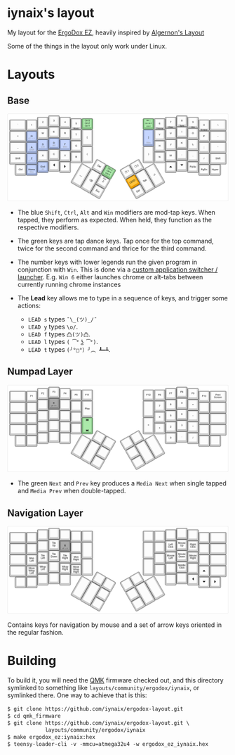 # iynaix's layout

My layout for the [ErgoDox EZ][ez], heavily inspired by [Algernon's Layout][algernon-layout]

[ez]: https://ergodox-ez.com/
[algernon-layout]: https://github.com/algernon/ergodox-layout

Some of the things in the layout only work under Linux.

# Layouts

## Base

[![Base layer](./images/base.png)](http://www.keyboard-layout-editor.com/#/gists/121345505ed2f8dfb2f0733407c08076)

-   The blue `Shift`, `Ctrl`, `Alt` and `Win` modifiers are mod-tap keys. When tapped, they perform as expected. When held, they function as the respective modifiers.
-   The green keys are tap dance keys. Tap once for the top command, twice for the second command and thrice for the third command.
-   The number keys with lower legends run the given program in conjunction with `Win`. This is done via a [custom application switcher / launcher][wintool]. E.g. `Win 6` either launches chrome or alt-tabs between currently running chrome instances
-   The **Lead** key allows me to type in a sequence of keys, and trigger some actions:

    -   `LEAD s` types `¯\_(ツ)_/¯`
    -   `LEAD y` types `\o/`.
    -   `LEAD f` types `凸(ツ)凸`.
    -   `LEAD l` types `( ͡° ͜ʖ ͡°)`.
    -   `LEAD t` types `(╯°□°）╯︵ ┻━┻`.

    [wintool]: https://github.com/iynaix/dotfiles/blob/master/bin/wintool
    [wincompose]: https://github.com/samhocevar/wincompose

## Numpad Layer

[![Numpad layer](./images/numpad.png)](http://www.keyboard-layout-editor.com/#/gists/121345505ed2f8dfb2f0733407c08076)

-   The green `Next` and `Prev` key produces a `Media Next` when single tapped and `Media Prev` when double-tapped.

## Navigation Layer

[![Navigation layer](./images/navigation.png)](http://www.keyboard-layout-editor.com/#/gists/e210f0b9dc6951748a4aa7511688b79e)

Contains keys for navigation by mouse and a set of arrow keys oriented in the regular fashion.

# Building

To build it, you will need the [QMK][qmk] firmware checked out, and this directory symlinked to something like `layouts/community/ergodox/iynaix`, or symlinked there. One way to achieve that is this:

[iynaix:ez-layout]: https://github.com/iynaix/ergodox-layout
[qmk]: https://github.com/qmk/qmk_firmware

```
$ git clone https://github.com/iynaix/ergodox-layout.git
$ cd qmk_firmware
$ git clone https://github.com/iynaix/ergodox-layout.git \
            layouts/community/ergodox/iynaix
$ make ergodox_ez:iynaix:hex
$ teensy-loader-cli -v -mmcu=atmega32u4 -w ergodox_ez_iynaix.hex
```
